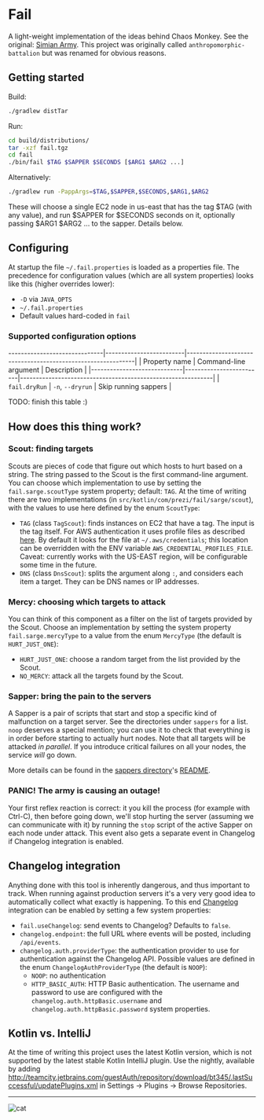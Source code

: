 # Fail

A light-weight implementation of the ideas behind Chaos Monkey. See the original: [Simian Army](https://github.com/Netflix/SimianArmy). This project was originally called `anthropomorphic-battalion` but was renamed for obvious reasons.

## Getting started

Build:

```sh
./gradlew distTar
```

Run:

```sh
cd build/distributions/
tar -xzf fail.tgz
cd fail
./bin/fail $TAG $SAPPER $SECONDS [$ARG1 $ARG2 ...]
```

Alternatively:

```sh
./gradlew run -PappArgs=$TAG,$SAPPER,$SECONDS,$ARG1,$ARG2
```

These will choose a single EC2 node in us-east that has the tag $TAG (with any value), and run $SAPPER for $SECONDS
seconds on it, optionally passing $ARG1 $ARG2 ... to the sapper. Details below.

## Configuring

At startup the file `~/.fail.properties` is loaded as a properties file. The precedence for configuration values
(which are all system properties) looks like this (higher overrides lower):

 - `-D` via `JAVA_OPTS`
 - `~/.fail.properties`
 - Default values hard-coded in `fail`
 
### Supported configuration options

------------------------------|-------------------------|-------------------------------------------------------------|
| Property name               | Command-line argument   | Description                                                 |
|-----------------------------|-------------------------|-------------------------------------------------------------|
| `fail.dryRun`               | `-n`, `--dryrun`        | Skip running sappers |

TODO: finish this table :)

## How does this thing work?

### Scout: finding targets

Scouts are pieces of code that figure out which hosts to hurt based on a string. The string passed to the Scout is the
first command-line argument. You can choose which implementation to use by setting the `fail.sarge.scoutType`
system property; default: `TAG`. At the time of writing there are two implementations (in `src/kotlin/com/prezi/fail/sarge/scout`),
with the values to use here defined by the enum `ScoutType`:

 * `TAG` (class `TagScout`): finds instances on EC2 that have a tag. The input is the tag itself. For AWS authentication it uses
   profile files as described [here](http://docs.aws.amazon.com/cli/latest/userguide/cli-chap-getting-started.html).
   By default it looks for the file at `~/.aws/credentials`; this location can be overridden with the ENV variable
   `AWS_CREDENTIAL_PROFILES_FILE`. Caveat: currently works with the US-EAST region, will be configurable some time in the
   future.
 * `DNS` (class `DnsScout`): splits the argument along `:`, and considers each item a target. They can be DNS names
   or IP addresses.

### Mercy: choosing which targets to attack

You can think of this component as a filter on the list of targets provided by the Scout. Choose an implementation by
setting the system property `fail.sarge.mercyType` to a value from the enum `MercyType` (the default is `HURT_JUST_ONE`):

 * `HURT_JUST_ONE`: choose a random target from the list provided by the Scout.
 * `NO_MERCY`: attack all the targets found by the Scout.


### Sapper: bring the pain to the servers

A Sapper is a pair of scripts that start and stop a specific kind of malfunction on a target server. See the directories
under `sappers` for a list. `noop` deserves a special mention; you can use it to check that everything is in order before
starting to actually hurt nodes. Note that all targets will be attacked _in parallel_. If you introduce
critical failures on all your nodes, the service _will_ go down.

More details can be found in the [sappers directory](https://github.com/prezi/fail/tree/master/sappers)'s [README](https://github.com/prezi/fail/blob/master/sappers/README.md).

### PANIC! The army is causing an outage!

Your first reflex reaction is correct: it you kill the process (for example with Ctrl-C), then before going down, we'll
stop hurting the server (assuming we can communicate with it) by running the `stop` script of the active Sapper on
each node under attack. This event also gets a separate event in Changelog if Changelog integration is enabled.


## Changelog integration

Anything done with this tool is inherently dangerous, and thus important to track. When running against production
servers it's a very very good idea to automatically collect what exactly is happening. To this end
[Changelog](https://github.com/prezi/changelog) integration can be enabled by setting a few system properties:

 * `fail.useChangelog`: send events to Changelog? Defaults to `false`.
 * `changelog.endpoint`: the full URL where events will be posted, including `/api/events`.
 * `changelog.auth.providerType`: the authentication provider to use for authentication against the Changelog API.
   Possible values are defined in the enum `ChangelogAuthProviderType` (the default is `NOOP`):
   * `NOOP`: no authentication
   * `HTTP_BASIC_AUTH`: HTTP Basic authentication. The username and password to use are configured with the
     `changelog.auth.httpBasic.username` and `changelog.auth.httpBasic.password` system properties.

## Kotlin vs. IntelliJ

At the time of writing this project uses the latest Kotlin version, which is not supported by the latest stable Kotlin IntelliJ plugin. Use the
nightly, available by adding http://teamcity.jetbrains.com/guestAuth/repository/download/bt345/.lastSuccessful/updatePlugins.xml
in Settings -> Plugins -> Browse Repositories.

------------
![cat](https://i.chzbgr.com/maxW500/3576064768/h35FCCB8D/)
